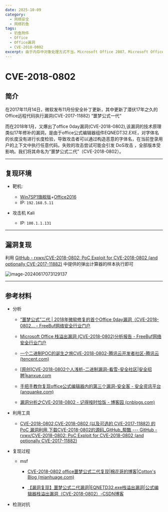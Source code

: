 ```yaml
---
date: 2025-10-09
category:
  - 网络安全
  - 网络钓鱼
tags:
  - 钓鱼附件
  - Office
  - Office漏洞
  - CVE-2018-0802
excerpt: 由于内存中对象处理方式不当，Microsoft Office 2007、Microsoft Office 2010、Microsoft Office 2013 和 Microsoft Office 2016 中的公式编辑器存在远程代码执行漏洞，也称为“Microsoft Office 内存损坏漏洞”。此 CVE 与 CVE-2018-0797 和 CVE-2018-0812 不同。
---
```


# CVE-2018-0802

## 简介

在2017年11月14日，微软发布11月份安全补丁更新，其中更新了潜伏17年之久的Office远程代码执行漏洞(CVE-2017-11882) “噩梦公式一代“

而在2018年1月，又爆出了office 0day漏洞(CVE-2018-0802),该漏洞的技术原理类似17年修补的漏洞，是由于office公式编辑器组件EQNEDT32.EXE，对字体名的长度没有进行长度检验，导致攻击者可以通过构造恶意的字体名，在当前登录用户的上下文中执行任意代码。失败的攻击尝试可能会引发 DoS攻击 ，全部版本受影响。我们将其命名为“噩梦公式二代”（CVE-2018-0802）。

---

## 复现环境

- 靶机: 
  - [Win7SP1旗舰版](https://next.itellyou.cn/Original/#cbp=Product?ID=6f677346-0a09-43fa-b60d-e878ed7625a0)+[Office2016](https://msdn.itellyou.cn/)
  - IP: `192.168.5.11`

- 攻击机 Kali
  - IP: `100.1.1.131`

---

## 漏洞复现

利用 [GitHub - rxwx/CVE-2018-0802: PoC Exploit for CVE-2018-0802 (and optionally CVE-2017-11882)](https://github.com/rxwx/CVE-2018-0802) 中提供的弹出计算器的样本执行即可

![image-20240617073129137](http://cdn.ayusummer233.top/DailyNotes/202406170732208.png)

---


## 参考材料

- 分析
  - [“噩梦公式”二代 | 2018年微软修复的首个Office 0day漏洞（CVE-2018-0802... - FreeBuf网络安全行业门户](https://www.freebuf.com/vuls/159789.html)

  - [Microsoft Office 栈溢出漏洞 (CVE-2018-0802)分析报告 - FreeBuf网络安全行业门户](https://www.freebuf.com/articles/others-articles/241059.html)

  - [一个二进制POC的诞生之旅CVE-2018-0802-腾讯云开发者社区-腾讯云 (tencent.com)](https://cloud.tencent.com/developer/article/1043723)

  - [[原创\]CVE-2018-0802个人浅析-二进制漏洞-看雪-安全社区|安全招聘|kanxue.com](https://bbs.kanxue.com/thread-253457.htm#msg_header_h1_0)

  - [手把手教你复现office公式编辑器内的第三个漏洞-安全客 - 安全资讯平台 (anquanke.com)](https://www.anquanke.com/post/id/94841)

  - [漏洞分析之CVE-2018-0802 - 记得按时恰饭 - 博客园 (cnblogs.com)](https://www.cnblogs.com/Get-Me/p/b3dac8831fa0284563d012ecdf9dbe91.html)

- 利用工具
  - [CVE-2018-0802,CVE-2018-0802 (以及可选的 CVE-2017-11882) 的 PoC 漏洞利用,下载CVE-2018-0802的源码_GitHub_帮酷 --- GitHub - rxwx/CVE-2018-0802: PoC Exploit for CVE-2018-0802 (and optionally CVE-2017-11882)](https://github.com/rxwx/CVE-2018-0802)

- 复现过程
  - msf
    - [CVE-2018-0802 office噩梦公式二代复现|棉花哥的博客|Cotton's Blog (mianhuage.com)](http://www.mianhuage.com/791.html)

    - [【漏洞复现】噩梦公式二代漏洞|EQNETD32.exe栈溢出漏洞|公式编辑器栈溢出漏洞（CVE-2018-0802）-CSDN博客](https://blog.csdn.net/Cody_Ren/article/details/103959944)

- 检测对抗